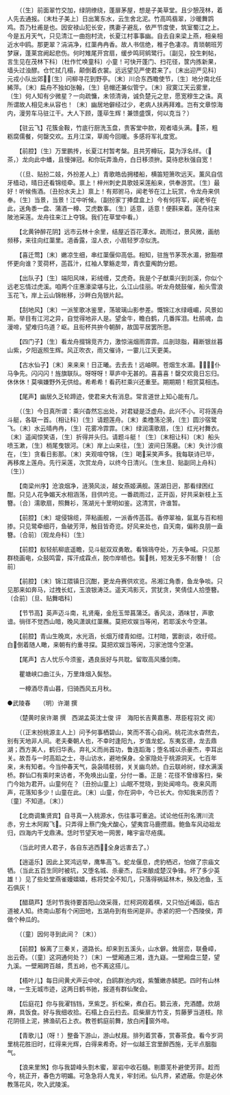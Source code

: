 <!-- { "loadSidebar": true } -->
　　（〔生〕前面翠竹交加，绿阴缭绕，蓬扉茅屋，想是子美草堂。且少憩茂林，着人先去通报。〔末杜子美上〕日出篱东水，云生舍北泥。竹高鸣翡翠，沙暖舞鹍鸡。吾乃杜甫是也。因安禄山犯长安，携妻子避乱，依严节度使，筑室蜀江之上。今是五月天气，只见清江一曲抱村流，长夏江村事事幽。自去自来梁上燕，相亲相近水中鸥。那更翠？涓涓净，红蕖冉冉香。故人书信绝，稚子色凄凉。青琐朝班芳梦寐，蓬莱宫阙起悲伤。何时雉尾开宫扇，缓步鸣珂鹓鹭行。〔副见，投生剌帖，言生见在茂林下科〕〔杜作忙唤童科〕小童！可快开蓬门、扫花径，筐内拣新果，墙头过浊醪。仓忙拭几榻，颠倒着衣裳。远远望见严使君来了。〔末出迎严见科〕元戎小队出郊，〔生〕问柳寻花到野亭。〔末〕川合东西瞻使节，〔生〕地分南北任絺萍。〔末〕扁舟不独如张翰，〔生〕皂帽还兼似管宁。〔末〕寂寞江天云雾里，〔生〕何人知有少微星？一向疏慵，未领清诲，诚负楚元之怠，愿宽穆生之诛。真所谓故人相见未从容也！〔末〕幽居地僻经过少，老病人扶再拜难。岂有文章惊海内，漫劳车马驻江干。大人下顾，蓬荜生辉！兼馈盛馔，何以克当？） 

　　【驻云飞】花簇金鞍，竹底行厨洗玉盘，贵客堂中款，观者墙头满。茶，粗粝腐儒餐，何罄交欢。五月江深，草阁今回暖。多感将军礼度宽。 

　　【前腔】〔生〕万里鹏抟，长夏江村暂考槃。且共芳樽玩，莫为浮名绊。（茶，）龙向此中蟠，且慢弹冠。和你玩弄渔舟，白日移须拚。莫待悲秋强自宽！ 

　　（〔旦、贴扮二妓，外扮差人上〕青歌皓齿拥楼船，横笛短箫吹远天。薰风自信牙樯动，晴日还看锦缆牵。禀上！梓州刺史具歌妓采莲船来，供奉游赏。〔生〕最好！听候侑酒。〔丑扮水夫上〕禀上！有郑驸马，闻老爷在江上玩赏，令龙舟来供奉。〔生〕当景，当景！江中听候。〔副扮家丁捧盘盒上〕今有何将军，闻老爷在此，送角黍一盘、蒲酒一樽、艾虎数事。〔生〕适意，适意！便斟来着。莲舟往来陂池采莲。龙舟往来江上夺锦。我们在草堂中看。） 

　　【北黄钟醉花阴】远市云林十余里，结屋近百花潭水。疏雨过，景风微，画舫频移，来往向红蕖里。浥香露，湿人衣，小扇轻罗凉似洗。 

　　【喜迁莺】〔末〕嫩凉生细，串红蕖偃仰高低。相知，驻旌节茅茨水湄，掀豁襟怀更向谁？芰荷杯，菡萏汁，红袖人擎觞走斝，青衣童阄韵分题。 

　　【出队子】〔生〕端阳风味，彩绒缠，艾虎奇。我是个子猷乘兴到剡溪，你似个远老忘情过虎溪。咱两个庄惠濠梁堪与比，么江山佳丽。听龙舟兢鼓催，船头雪浪玉花飞，岸上云山锦帐移，沙畔白凫银片起。 

　　【刮地风】〔末〕一派笙歌冰鉴里，荡玻璃山影参差。慨锦江水绿峨嵋，风景如斯。举目有江河之异，自觉得地非人是。望金牛，瞻白鹤，几番挥泪。杜鹃魂，血漫啼，望难归鸟道？岖。且衔杯共拚今朝醉，故国平居罢所思。 

　　【四门子】〔生〕看龙舟掇锦竞齐力，激惊湍烟雨霏霏。瓜剖琼脂，藉断银丝暮山紫，夕阳返照生辉。风正吹衣，雨又催诗，一霎儿江天更美。 

　　【古水仙子】〔末〕来来来！日正曦。去去去！远岫暝。苍烟生水湄。！仆马争先。闪闪闪！旌旗联队。呀呀呀！草庐中无甚的。喜喜喜！罄交欢竟日忘归。休休休！莫嗔嫌野外无供给。希希希！看药栏乘兴还重至。期期期！相赏莫相违。 

　　【尾声】幽居久乏轮蹄迹，使君来大有消息。常言道世上知心能有几。 

　　（〔生〕今日真所谓：乘兴杳然忘出处，对君疑是泛虚舟。此兴不小。可将莲舟斗艇，各联一首。〔相让科〕〔生〕请题莲舟。〔末〕柔橹荡沦漪，〔生〕圆沙宿鹭飞。〔末〕水云晴冉冉，〔生〕花雾冷霏霏。〔末〕绿润濡歌扇，〔生〕红光衬舞衣。〔末〕遥闻惊笑语，〔生〕折得并头归。请题斗艇！〔生〕〔末相让科〕〔末〕船头喷玉漱，〔生〕梢尾曳银河。〔末〕岸上山来往，〔生〕波间日荡磨。〔末〕失计沙痕在，〔生〕贪看日影那。〔末〕夹观喧夺锦，〔生〕喝采笑声多。我每联诗已毕，再移席上莲舟。先行采莲，次赏龙舟，以终今日清兴。〔生末旦、贴副同上舟科〕〔生〕） 

　　【南梁州序】沧浪烟净，涟漪风淡，越女燕姬满舰。莲湖日迥，那看绿困红酣。只见人花争媚天水相涵荡，目供吟览。一番疏雨过，正开函，好共采新枝上玉簪。〔合〕濡歌扇，照舞衫，荡湖光十里明如鉴。这清赏，许谁暂。 

　　【前腔】〔末〕堤侵锦缆，萍粘画舰，一派香传菡萏。香停翠袖，氤氲与百和相掺。只见鹭牵细荇，鱼破芳萍，触目皆奇览。好风来处也，自天南，偏称良朋一盍簪。〔合前〕〔观龙舟科〕〔生〕 

　　【前腔】舣轻航柳底遥瞻，见斗艇双双勇敢。看锦鳿夺处，万夫争喊。只见那群桡画电，众鼓鸣雷，挥汗成霖点，脱巾岸帻也。鬓毵，短发无多不耐簪！〔合前〕 

　　【前腔】〔末〕锦江隈镇日沉酣，更龙舟赛供欢览。吊湘江角黍，鱼龙争啖。只见那来如奔马，过拽长虹，玉浪银涛泛。遥天鸿影灭，赏犹贪，笑倩佳人拾堕簪。〔合前〕〔旦、贴舞唱科〕 

　　【节节高】英声迈斗南，礼贤庵，金卮玉斝菖蒲泛。香风淡，酒味甘，声歌谙。徜徉不觉西山暗，晚风潇飒红蕖蘸。莫把欢娱当等闲，若耶溪水今空湛。 

　　【前腔】青山生晚岚，水光涵，长烟万缕青如绀。江村暗，罢剧谈，收纡缆。白倒着随人瞰，来朝有约重寻探。莫把欢娱当等闲，习家池馆今空湛。 

　　【尾声】古人忧乐今须鉴，遇良辰好与共耽。留取高风播剑南。 

　　瞿塘峡口曲江头，万里烽烟入鬓愁。 

　　一樽酒尽青山暮，归骑西风五月秋。


●武陵春　　（明）许潮 撰 

　　（楚黄时泉许潮 撰　西湖孟英沈士俊 评　海阳长吉黄嘉惠、荩臣程羽文 阅） 

　　（〔正末扮桃源主人上〕问予何事栖碧山，笑而不答心自闲。桃花流水杳然去，别有天地非人间。老夫秦朝人也，不幸时逢阳九，岁值龙蛇。东夷玄德，龙去鼎湖；西方美人，鹤归华表。弃礼义而尚首功，鲁连蹈海；堕名城以杀豪杰，李耳出关。故吾与一时高蹈之士，寻山访水，避地保身。全家隐处于桃源洞天。七百年来，未有知者。今当仲春天气，袅袅晴枝弱，关关幽鸟娇。白云联岭树，绿水满溪桥。群仙□有乘时来访者，不免唤出山童，分付一番。正是：花径不曾缘客扫，柴门今始为君开。山童何在？〔丑扮山童上〕山眠不觉晓，到处闻啼鸟。夜来风雨声，花落知多少！山童在此。〔末〕山童，你在洞中，今已长大。你知我来历否？〔童〕不知道。〔末〕） 

　　【北商调集贤宾】自寻真一入桃源水，伤往事可重追。试论他任刑名渭川流赤，穷土木阿殿飞。只弄得上蔡门兔犬酸心，望夷宫马鹿攒眉。鲍鱼车风动祖龙归，四海内干戈鼎沸。恁时节望天地一网罟，睹宇宙尽疮痍。 

　　（当此时贤人君子，各自东逃西，全身远害去了。） 

　　【逍遥乐】因此上冥鸿远举，鹰隼高飞。蛇龙偃息，虎豹栖迟，怕做了宗庙文牺。（当此五百生同时被坑，又堕名城、杀豪杰，后来酿成楚汉争锋。坏了多少英雄！）见了些处堂燕雀嫚嬉嬉，栋将焚全不知几，只落得祸延林木，殃及池鱼，玉石俱灰！ 

　　【醋葫芦】恁时节我待要首阳山效采薇，烂柯洞观着棋，又只怕近崤函，临古道被人知。终南山那有个闲田地，五湖舟到有些闲是非。赤紧的把一个西陵侯，弄做个种瓜的。 

　　（〔童〕因何寻到此间？〔末〕） 

　　【前腔】躲离了三秦关，道路长。却来到五溪头，山水僻。耸层峦，联叠嶂，出云奇。（〔童〕这洞通何处？）〔末〕一壁厢通三湘，连九嶷。一壁厢盘三楚，望九溪。一壁厢跨百越，贯五岭，也不离这搭儿。 

　　【梧叶儿】每日间黄犬声云中吠，白鸥群池内戏，紫蟹嫩赤鳞肥。四时有山林味，一生无城市迹，这两日鹤书驰，报道有群仙聚会。 

　　【后庭花】你与我濯铛铛，烹紫芝。折松柴，煮白石。篘云液，充酒醴。炊胡麻，具饭食。好与我细收拾。石榻上白云扫去。启柴扉方竹支，剪藤萝当道枝。除花阴径上泥，拂渔矶石上衣。教苍鹤庭前舞，放白闲窗外啼。 

　　【青歌儿】（呀！）整备下游山，游山杖屐。排列着赏春，赏春茶食。看今岁洞里桃花胜旧时，红得来光辉，白得来希奇。好一似越王宫里醉西施，无半点胭脂气。 

　　【浪来里煞】你与我碧峰头割木蜜，翠岩中收石髓。剔蘼芜朴避使芳菲。趁而今，桃正开，春色方明媚。可急急将人鬼关，牢封闭。仙凡界，紧遮蔽。你是必休教落花风，吹入武陵溪。 

